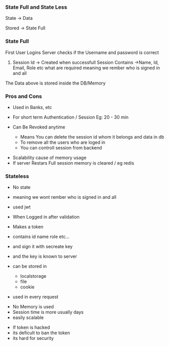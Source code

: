### State Full and State Less

State -> Data

Stored -> State Full


### State Full

First User Logins 
Server checks if the Username and password is correct

1. Session Id -> Created when successfull
Session Contains ->Name, Id, Email, Role etc what are required
meaning we rember who is signed in and all


The Data above is stored inside the DB/Memory

### Pros and Cons

<!-- Pros -->
- Used in Banks, etc
- For short term Authentication / Session 
    Eg: 20 - 30 min

- Can Be Revoked anytime
    - Means You can delete the session id whom it belongs and data in db
    - To remove all the users who are loged in 
    - You can controll session from backend


<!-- Disadvantage -->
- Scalability cause of memory usage 
- If server Restars Full session memory is cleared / eg redis 


### Stateless

- No state 
- meaning we wont rember who is signed in and all
- used jwt 

- When Logged in after validation

- Makes a token 
- contains id name role etc...
- and sign it with secreate key 
- and the key is known to server

- can be stored in 
    - localstorage
    - file
    - cookie

- used in every request 

<!-- Pros -->
- No Memory is used
- Session time is more usually days 
- easily scalable 

<!-- Cons -->
- If token is hacked 
- its deficult to ban the token
- its hard for security

